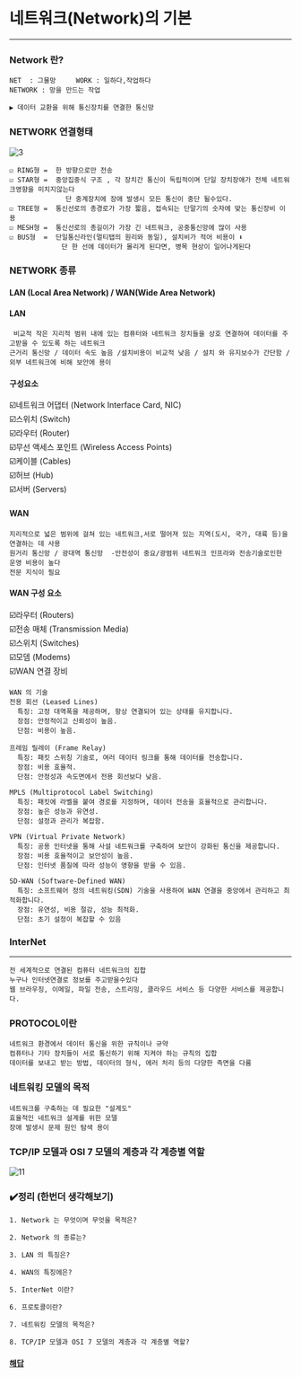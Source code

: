 # 네트워크(Network)의 기본
--------------------

### Network 란?
```
NET  : 그물망     WORK : 일하다,작업하다
NETWORK : 망을 만드는 작업

▶️ 데이터 교환을 위해 통신장치를 연결한 통신망
```

### NETWORK 연결형태
![3](https://github.com/user-attachments/assets/5fea0150-f905-4a1e-8a90-34e8f61134f0)
```
☑️ RING형 =  한 방향으로만 전송
☑️ STAR형 =  중앙집중식 구조 , 각 장치간 통신이 독립적이며 단일 장치장애가 전체 네트워크영향을 미치지않는다
              단 중계장치에 장애 발생시 모든 통신이 중단 될수있다.
☑️ TREE형 =  통신선로의 총경로가 가장 짧음, 접속되는 단말기의 숫자에 맞는 통신장비 이용
☑️ MESH형 =  통신선로의 총길이가 가장 긴 네트워크, 공중통신망에 많이 사용
☑️ BUS형  =  단일통신라인(멀티탭의 원리와 동일), 설치비가 적어 비용이 ⬇️
             단 한 선에 데이터가 몰리게 된다면, 병목 현상이 일어나게된다

```

### NETWORK 종류
#### LAN (Local Area Network)  / WAN(Wide Area Network)
#### LAN
```
 비교적 작은 지리적 범위 내에 있는 컴퓨터와 네트워크 장치들을 상호 연결하여 데이터를 주고받을 수 있도록 하는 네트워크
근거리 통신망 / 데이터 속도 높음 /설치비용이 비교적 낮음 / 설치 와 유지보수가 간단함 / 외부 네트워크에 비해 보안에 용이
```

#### 구성요소

☑️네트워크 어댑터 (Network Interface Card, NIC)<BR>
☑️스위치 (Switch)<BR>
☑️라우터 (Router)<BR>
☑️무선 액세스 포인트 (Wireless Access Points)<BR>
☑️케이블 (Cables)<BR>
☑️허브 (Hub)<BR>
☑️서버 (Servers)<BR>


#### WAN
```
지리적으로 넓은 범위에 걸쳐 있는 네트워크,서로 떨어져 있는 지역(도시, 국가, 대륙 등)을 연결하는 데 사용
원거리 통신망 / 광대역 통신망  -안전성이 중요/광범위 네트워크 인프라와 전송기술로인한 운영 비용이 높다
전문 지식이 필요
```

#### WAN 구성 요소

☑️라우터 (Routers)<BR>
☑️전송 매체 (Transmission Media)<BR>
☑️스위치 (Switches)<BR>
☑️모뎀 (Modems)<BR>
☑️WAN 연결 장비<BR>


```
WAN 의 기술
전용 회선 (Leased Lines)
  특징: 고정 대역폭을 제공하며, 항상 연결되어 있는 상태를 유지합니다.
  장점: 안정적이고 신뢰성이 높음.
  단점: 비용이 높음.

프레임 릴레이 (Frame Relay)
  특징: 패킷 스위칭 기술로, 여러 데이터 링크를 통해 데이터를 전송합니다.
  장점: 비용 효율적.
  단점: 안정성과 속도면에서 전용 회선보다 낮음.

MPLS (Multiprotocol Label Switching)
  특징: 패킷에 라벨을 붙여 경로를 지정하며, 데이터 전송을 효율적으로 관리합니다.
  장점: 높은 성능과 유연성.
  단점: 설정과 관리가 복잡함.

VPN (Virtual Private Network)
  특징: 공용 인터넷을 통해 사설 네트워크를 구축하여 보안이 강화된 통신을 제공합니다.
  장점: 비용 효율적이고 보안성이 높음.
  단점: 인터넷 품질에 따라 성능이 영향을 받을 수 있음.

SD-WAN (Software-Defined WAN)
  특징: 소프트웨어 정의 네트워킹(SDN) 기술을 사용하여 WAN 연결을 중앙에서 관리하고 최적화합니다.
  장점: 유연성, 비용 절감, 성능 최적화.
  단점: 초기 설정이 복잡할 수 있음

```

### InterNet 
---------------------------------------------
```
전 세계적으로 연결된 컴퓨터 네트워크의 집합
누구나 인터넷연결로 정보를 주고받을수있다
웹 브라우징, 이메일, 파일 전송, 스트리밍, 클라우드 서비스 등 다양한 서비스를 제공합니다.

```

### PROTOCOL이란
```
네트워크 환경에서 데이터 통신을 위한 규칙이나 규약
컴퓨터나 기타 장치들이 서로 통신하기 위해 지켜야 하는 규칙의 집합
데이터를 보내고 받는 방법, 데이터의 형식, 에러 처리 등의 다양한 측면을 다룸

```
### 네트워킹 모델의 목적
```
네트워크를 구축하는 데 필요한 "설계도"
효율적인 네트워크 설계를 위한 모델
장애 발생시 문제 원인 탐색 용이
```
### TCP/IP 모델과 OSI 7 모델의 계층과 각 계층별 역할

![11](https://github.com/user-attachments/assets/8919959d-8acc-4043-8316-0da4877d1d8e)


 ### ✔️정리 (한번더 생각해보기)
```
1. Network 는 무엇이며 무엇을 목적은?

2. Network 의 종류는?

3. LAN 의 특징은?

4. WAN의 특징에은?

5. InterNet 이란?

6. 프로토콜이란?

7. 네트워킹 모델의 목적은?

8. TCP/IP 모델과 OSI 7 모델의 계층과 각 계층별 역할?

```

#### [해답](.Network/Q&A/1.md)



